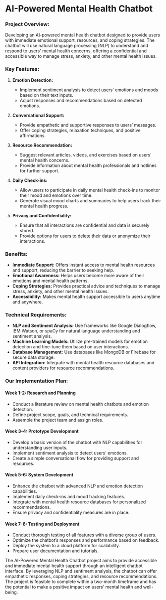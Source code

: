 # AI-Powered Mental Health Chatbot

### Project Overview:
Developing an AI-powered mental health chatbot designed to provide users with immediate emotional support, resources, and coping strategies. The chatbot will use natural language processing (NLP) to understand and respond to users' mental health concerns, offering a confidential and accessible way to manage stress, anxiety, and other mental health issues.

### Key Features:

1. **Emotion Detection:**
   - Implement sentiment analysis to detect users' emotions and moods based on their text inputs.
   - Adjust responses and recommendations based on detected emotions.

2. **Conversational Support:**
   - Provide empathetic and supportive responses to users’ messages.
   - Offer coping strategies, relaxation techniques, and positive affirmations.

3. **Resource Recommendation:**
   - Suggest relevant articles, videos, and exercises based on users' mental health concerns.
   - Provide information about mental health professionals and hotlines for further support.

4. **Daily Check-ins:**
   - Allow users to participate in daily mental health check-ins to monitor their mood and emotions over time.
   - Generate visual mood charts and summaries to help users track their mental health progress.

5. **Privacy and Confidentiality:**
   - Ensure that all interactions are confidential and data is securely stored.
   - Provide options for users to delete their data or anonymize their interactions.

### Benefits:

- **Immediate Support:** Offers instant access to mental health resources and support, reducing the barrier to seeking help.
- **Emotional Awareness:** Helps users become more aware of their emotions and mental health patterns.
- **Coping Strategies:** Provides practical advice and techniques to manage stress, anxiety, and other mental health issues.
- **Accessibility:** Makes mental health support accessible to users anytime and anywhere.

### Technical Requirements:

- **NLP and Sentiment Analysis:** Use frameworks like Google Dialogflow, IBM Watson, or spaCy for natural language understanding and sentiment analysis.
- **Machine Learning Models:** Utilize pre-trained models for emotion detection and fine-tune them based on user interactions.
- **Database Management:** Use databases like MongoDB or Firebase for secure data storage.
- **API Integration:** Integrate with mental health resource databases and content providers for resource recommendations.

### Our Implementation Plan:

#### Week 1-2: Research and Planning
- Conduct a literature review on mental health chatbots and emotion detection.
- Define project scope, goals, and technical requirements.
- Assemble the project team and assign roles.

#### Week 3-4: Prototype Development
- Develop a basic version of the chatbot with NLP capabilities for understanding user inputs.
- Implement sentiment analysis to detect users' emotions.
- Create a simple conversational flow for providing support and resources.

#### Week 5-6: System Development
- Enhance the chatbot with advanced NLP and emotion detection capabilities.
- Implement daily check-ins and mood tracking features.
- Integrate with mental health resource databases for personalized recommendations.
- Ensure privacy and confidentiality measures are in place.

#### Week 7-8: Testing and Deployment
- Conduct thorough testing of all features with a diverse group of users.
- Optimize the chatbot’s responses and performance based on feedback.
- Deploy the system to a cloud platform for scalability.
- Prepare user documentation and tutorials.


The AI-Powered Mental Health Chatbot project aims to provide accessible and immediate mental health support through an intelligent chatbot interface. By leveraging NLP and sentiment analysis, the chatbot can offer empathetic responses, coping strategies, and resource recommendations. The project is feasible to complete within a two-month timeframe and has the potential to make a positive impact on users' mental health and well-being.